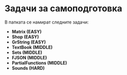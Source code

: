 # Задачи зa самоподготовка

В папката се намират следните задачи:
- **Matrix (EASY)**
- **Shop (EASY)**
- **GrString (EASY)**
- **TextBook (MIDDLE)**
- **Sets (MIDDLE)**
- **FJSON (MIDDLE)**
- **PartialFunctions (MIDDLE)**
- **Sounds (HARD)**
